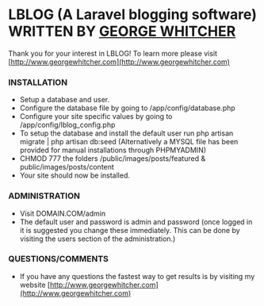 # LBLOG (A Laravel blogging software) WRITTEN BY [GEORGE WHITCHER](http://www.georgewhitcher.com) #

Thank you for your interest in LBLOG!  To learn more please visit [http://www.georgewhitcher.com](http://www.georgewhitcher.com)

### INSTALLATION ###

* Setup a database and user.
* Configure the database file by going to /app/config/database.php
* Configure your site specific values by going to /app/config/lblog_config.php
* To setup the database and install the default user run php artisan migrate | php artisan db:seed
  (Alternatively a MYSQL file has been provided for manual installations through PHPMYADMIN)
* CHMOD 777 the folders /public/images/posts/featured & public/images/posts/content
* Your site should now be installed.

### ADMINISTRATION ###

* Visit DOMAIN.COM/admin
* The default user and password is admin and password (once logged in it is suggested you change these immediately.  This can be done by visiting the users section of the administration.)

### QUESTIONS/COMMENTS ###

* If you have any questions the fastest way to get results is by visiting my website [http://www.georgewhitcher.com](http://www.georgewhitcher.com)